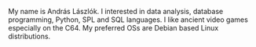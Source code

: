 My name is András Lászlók.
I interested in data analysis, database programming, Python, SPL and SQL languages.
I like ancient video games especially on the C64.
My preferred OSs are Debian based Linux distributions.
